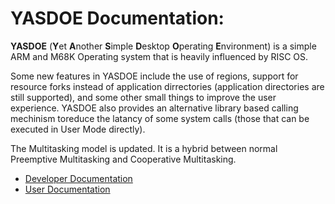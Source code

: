 # YASDOE Documentation:

**YASDOE** (**Y**et **A**nother **S**imple **D**esktop **O**perating **E**nvironment) is a simple ARM and M68K Operating system that is heavily influenced by RISC OS.

Some new features in YASDOE include the use of regions, support for resource forks instead of application dirrectories (application directories are still supported), and some other small things to improve the user experience.  YASDOE also provides an alternative library based calling mechinism toreduce the latancy of some system calls (those that can be executed in User Mode directly).

The Multitasking model is updated.  It is a hybrid between normal Preemptive Multitasking and Cooperative Multitasking.

* [Developer Documentation](./Develop/Index.md)
* [User Documentation](./user/README.md)
